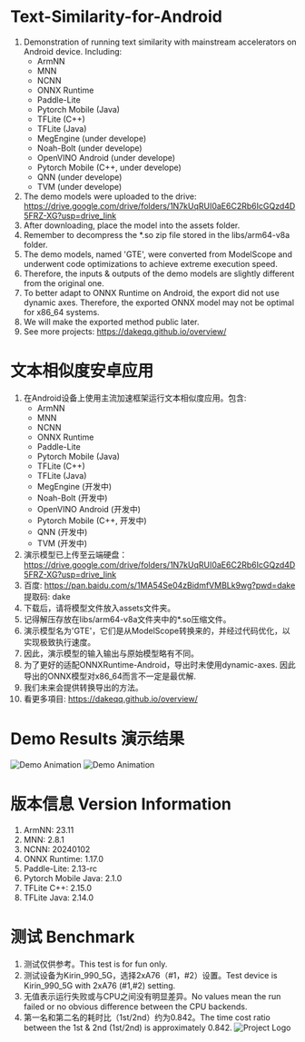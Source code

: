 # Text-Similarity-for-Android
1. Demonstration of running text similarity with mainstream accelerators on Android device. Including:
     - ArmNN
     - MNN
     - NCNN
     - ONNX Runtime
     - Paddle-Lite
     - Pytorch Mobile (Java)
     - TFLite (C++)
     - TFLite (Java)
     - MegEngine (under develope)
     - Noah-Bolt (under develope)
     - OpenVINO Android (under develope)
     - Pytorch Mobile (C++, under develope)
     - QNN (under develope)
     - TVM (under develope)
3. The demo models were uploaded to the drive: https://drive.google.com/drive/folders/1N7kUqRUI0aE6C2Rb6IcGQzd4D5FRZ-XG?usp=drive_link
4. After downloading, place the model into the assets folder.
5. Remember to decompress the *.so zip file stored in the libs/arm64-v8a folder.
6. The demo models, named 'GTE', were converted from ModelScope and underwent code optimizations to achieve extreme execution speed.
7. Therefore, the inputs & outputs of the demo models are slightly different from the original one.
8. To better adapt to ONNX Runtime on Android, the export did not use dynamic axes. Therefore, the exported ONNX model may not be optimal for x86_64 systems.
9. We will make the exported method public later.
10. See more projects: https://dakeqq.github.io/overview/

# 文本相似度安卓应用
1. 在Android设备上使用主流加速框架运行文本相似度应用。包含:
     - ArmNN
     - MNN
     - NCNN
     - ONNX Runtime
     - Paddle-Lite
     - Pytorch Mobile (Java)
     - TFLite (C++)
     - TFLite (Java)
     - MegEngine (开发中)
     - Noah-Bolt (开发中)
     - OpenVINO Android (开发中)
     - Pytorch Mobile (C++, 开发中)
     - QNN (开发中)
     - TVM (开发中)
3. 演示模型已上传至云端硬盘：https://drive.google.com/drive/folders/1N7kUqRUI0aE6C2Rb6IcGQzd4D5FRZ-XG?usp=drive_link
4. 百度: https://pan.baidu.com/s/1MA54Se04zBidmfVMBLk9wg?pwd=dake 提取码: dake
5. 下载后，请将模型文件放入assets文件夹。
6. 记得解压存放在libs/arm64-v8a文件夹中的*.so压缩文件。
7. 演示模型名为'GTE'，它们是从ModelScope转换来的，并经过代码优化，以实现极致执行速度。
8. 因此，演示模型的输入输出与原始模型略有不同。
9. 为了更好的适配ONNXRuntime-Android，导出时未使用dynamic-axes. 因此导出的ONNX模型对x86_64而言不一定是最优解.
10. 我们未来会提供转换导出的方法。
11. 看更多項目: https://dakeqq.github.io/overview/
# Demo Results 演示结果
![Demo Animation](https://github.com/DakeQQ/Text-Similarity-for-Android/blob/main/text_en.gif?raw=true)
![Demo Animation](https://github.com/DakeQQ/Text-Similarity-for-Android/blob/main/text_zh.gif?raw=true)
# 版本信息 Version Information
1. ArmNN: 23.11
2. MNN: 2.8.1
3. NCNN: 20240102
4. ONNX Runtime: 1.17.0
5. Paddle-Lite: 2.13-rc
6. Pytorch Mobile Java: 2.1.0
7. TFLite C++: 2.15.0
8. TFLite Java: 2.14.0
# 测试 Benchmark
1. 测试仅供参考。This test is for fun only.
2. 测试设备为Kirin_990_5G，选择2xA76（#1，#2）设置。Test device is Kirin_990_5G with 2xA76 (#1,#2) setting.
3. 无值表示运行失败或与CPU之间没有明显差异。No values mean the run failed or no obvious difference between the CPU backends.
4. 第一名和第二名的耗时比（1st/2nd）约为0.842。The time cost ratio between the 1st & 2nd (1st/2nd) is approximately 0.842.
![Project Logo](https://github.com/DakeQQ/Text-Similarity-for-Android/blob/main/benchmark.png?raw=true)
